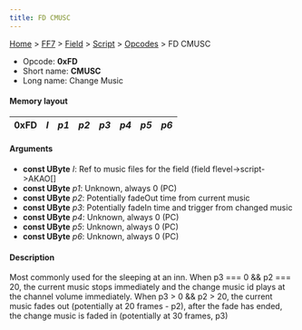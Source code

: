 ```yaml
---
title: FD CMUSC
---
```


[Home](/Main%20Page.md) > [FF7](/FF7.md) > [Field](/FF7/Field.md) > [Script](/FF7/Field/Script.md) > [Opcodes](/FF7/Field/Script/Opcodes.md) > FD CMUSC

-   Opcode: **0xFD**
-   Short name: **CMUSC**
-   Long name: Change Music

#### Memory layout

| 0xFD | *I* | *p1* | *p2* | *p3* | *p4* | *p5* | *p6* |
|------|-----|------|------|------|------|------|------|

#### Arguments

-   **const UByte** *I*: Ref to music files for the field (field
    flevel-&gt;script-&gt;AKAO\[\]
-   **const UByte** *p1*: Unknown, always 0 (PC)
-   **const UByte** *p2*: Potentially fadeOut time from current music
-   **const UByte** *p3*: Potentially fadeIn time and trigger from
    changed music
-   **const UByte** *p4*: Unknown, always 0 (PC)
-   **const UByte** *p5*: Unknown, always 0 (PC)
-   **const UByte** *p6*: Unknown, always 0 (PC)

#### Description

Most commonly used for the sleeping at an inn. When p3 === 0 && p2 ===
20, the current music stops immediately and the change music id plays at
the channel volume immediately. When p3 &gt; 0 && p2 &gt; 20, the
current music fades out (potentially at 20 frames - p2), after the fade
has ended, the change music is faded in (potentially at 30 frames, p3)
